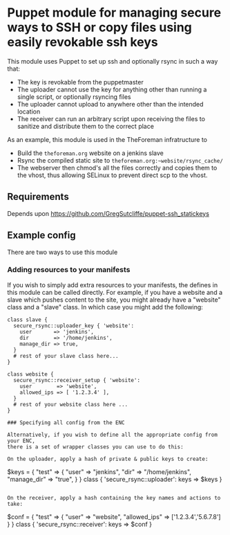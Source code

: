 # Puppet module for managing secure ways to SSH or copy files using easily revokable ssh keys

This module uses Puppet to set up ssh and optionally rsync in such a way that:

* The key is revokable from the puppetmaster
* The uploader cannot use the key for anything other than running a single script, or
  optionally rsyncing files
* The uploader cannot upload to anywhere other than the intended location
* The receiver can run an arbitrary script upon receiving the files to sanitize
  and distribute them to the correct place

As an example, this module is used in the TheForeman infratructure to

* Build the `theforeman.org` website on a jenkins slave
* Rsync the compiled static site to `theforeman.org:~website/rsync_cache/`
* The webserver then chmod's all the files correctly and copies them to the vhost,
  thus allowing SELinux to prevent direct scp to the vhost.

## Requirements

Depends upon https://github.com/GregSutcliffe/puppet-ssh_statickeys

## Example config

There are two ways to use this module

### Adding resources to your manifests

If you wish to simply add extra resources to your manifests, the defines in
this module can be called directly. For example, if you have a website and a
slave which pushes content to the site, you might already have a "website"
class and a "slave" class. In which case you might add the following:

```
class slave {
  secure_rsync::uploader_key { 'website':
    user       => 'jenkins',
    dir        => '/home/jenkins',
    manage_dir => true,
  }
  # rest of your slave class here...
}

class website {
  secure_rsync::receiver_setup { 'website':
    user        => 'website',
    allowed_ips => [ '1.2.3.4' ],
  }
  # rest of your website class here ...
}

### Specifying all config from the ENC

Alternatively, if you wish to define all the appropriate config from your ENC,
there is a set of wrapper classes you can use to do this:

On the uploader, apply a hash of private & public keys to create:

```
$keys = {
  "test" => {
    "user"       => "jenkins",
    "dir"        => "/home/jenkins",
    "manage_dir" => "true",
  }
}
class { 'secure_rsync::uploader': keys => $keys }
```

On the receiver, apply a hash containing the key names and actions to take:

```
$conf = {
  "test" => {
    "user" => "website",
    "allowed_ips" => ['1.2.3.4','5.6.7.8']
  }
}
class { 'secure_rsync::receiver': keys => $conf }
```

